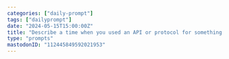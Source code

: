 ```yaml
---
categories: ["daily-prompt"]
tags: ["dailyprompt"]
date: "2024-05-15T15:00:00Z"
title: "Describe a time when you used an API or protocol for something it was never intended to do."
type: "prompts"
mastodonID: "112445849592021953"
---
```

